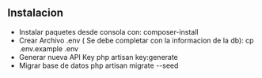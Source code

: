 ## Instalacion

- Instalar paquetes desde consola con:
  composer-install
- Crear Archivo .env ( Se debe completar con la informacion de la db):
  cp .env.example .env
- Generar nueva API Key
  php artisan key:generate
- Migrar base de datos
  php artisan migrate --seed
